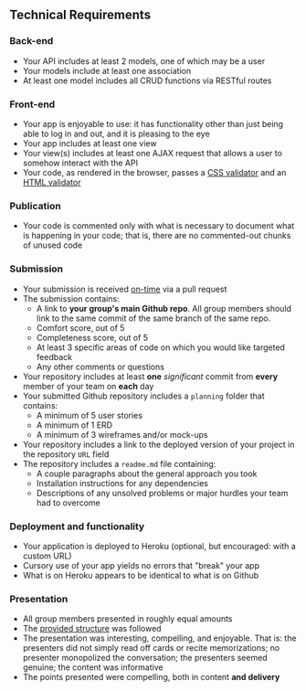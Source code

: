 ## Technical Requirements

### Back-end
- Your API includes at least 2 models, one of which may be a user
- Your models include at least one association
- At least one model includes all CRUD functions via RESTful routes

### Front-end
- Your app is enjoyable to use: it has functionality other than just being able to log in and out, and it is pleasing to the eye
- Your app includes at least one view
- Your view(s) includes at least one AJAX request that allows a user to somehow interact with the API
- Your code, as rendered in the browser, passes a [CSS validator](http://jigsaw.w3.org/css-validator/) and an [HTML validator](https://validator.w3.org/)

### Publication
- Your code is commented only with what is necessary to document what is happening in your code; that is, there are no commented-out chunks of unused code

### Submission
- Your submission is received [on-time](readme.md) via a pull request
- The submission contains:
  - A link to **your group's main Github repo**. All group members should link to the same commit of the same branch of the same repo.
  - Comfort score, out of 5
  - Completeness score, out of 5
  - At least 3 specific areas of code on which you would like targeted feedback
  - Any other comments or questions
- Your repository includes at least **one** *significant* commit from **every** member of your team on **each** day
- Your submitted Github repository includes a `planning` folder that contains:
  - A minimum of 5 user stories
  - A minimum of 1 ERD
  - A minimum of 3 wireframes and/or mock-ups
- Your repository includes a link to the deployed version of your project in the repository `URL` field
- The repository includes a `readme.md` file containing:
  - A couple paragraphs about the general approach you took
  - Installation instructions for any dependencies
  - Descriptions of any unsolved problems or major hurdles your team had to overcome

### Deployment and functionality
- Your application is deployed to Heroku (optional, but encouraged: with a custom URL)
- Cursory use of your app yields no errors that "break" your app
- What is on Heroku appears to be identical to what is on Github

### Presentation
- All group members presented in roughly equal amounts
- The [provided structure](readme.md) was followed
- The presentation was interesting, compelling, and enjoyable. That is: the presenters did not simply read off cards or recite memorizations; no presenter monopolized the conversation; the presenters seemed genuine; the content was informative
- The points presented were compelling, both in content **and delivery**
